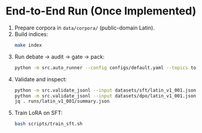 # End-to-End Run (Once Implemented)
1. Prepare corpora in `data/corpora/` (public-domain Latin).
2. Build indices:
   ```bash
   make index
   ```
3. Run debate → audit → gate → pack:
   ```bash
   python -m src.auto_runner --config configs/default.yaml --topics topics/queue.latin_v1_001.yaml
   ```
4. Validate and inspect:
   ```bash
   python -m src.validate_jsonl --input datasets/sft/latin_v1_001.jsonl --schema schemas/sft.schema.json
   python -m src.validate_jsonl --input datasets/dpo/latin_v1_001.jsonl --schema schemas/dpo.schema.json
   jq . runs/latin_v1_001/summary.json
   ```
5. Train LoRA on SFT:
   ```bash
   bash scripts/train_sft.sh
   ```
